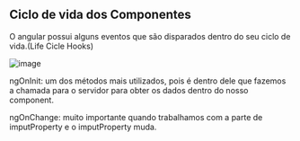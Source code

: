 ﻿## Ciclo de vida dos Componentes

O angular possui alguns eventos que são disparados dentro do seu ciclo de vida.(Life Cicle Hooks)

![image](https://user-images.githubusercontent.com/52088444/186893379-e42b415a-79db-4e48-b8b0-420dd9c95ec3.png)

ngOnInit: um dos métodos mais utilizados, pois é dentro dele que fazemos a chamada
para o servidor para obter os dados dentro do nosso component.

ngOnChange: muito importante quando trabalhamos com a parte de imputProperty e o imputProperty muda.


